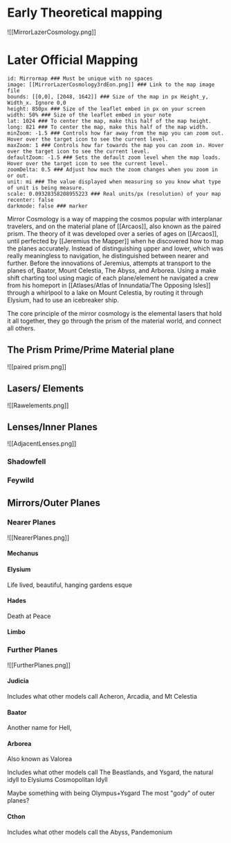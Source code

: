 # Early Theoretical mapping
![[MirrorLazerCosmology.png]]
# Later Official Mapping 


```leaflet  
id: Mirrormap ### Must be unique with no spaces  
image: [[MirrorLazerCosmology3rdEon.png]] ### Link to the map image file  
bounds: [[0,0], [2048, 1642]] ### Size of the map in px Height_y, Width_x. Ignore 0,0  
height: 850px ### Size of the leaflet embed in px on your screen  
width: 50% ### Size of the leaflet embed in your note  
lat: 1024 ### To center the map, make this half of the map height.  
long: 821 ### To center the map, make this half of the map width.  
minZoom: -1.5 ### Controls how far away from the map you can zoom out. Hover over the target icon to see the current level.  
maxZoom: 1 ### Controls how far towards the map you can zoom in. Hover over the target icon to see the current level.  
defaultZoom: -1.5 ### Sets the default zoom level when the map loads. Hover over the target icon to see the current level.  
zoomDelta: 0.5 ### Adjust how much the zoom changes when you zoom in or out.  
unit: mi ### The value displayed when measuring so you know what type of unit is being measure.  
scale: 0.09328358208955223 ### Real units/px (resolution) of your map  
recenter: false  
darkmode: false ### marker
```


Mirror Cosmology is a way of mapping the cosmos popular with interplanar travelers, and on the material plane of [[Arcaos]], also known as the paired prism. The theory of it was developed over a series of ages on [[Arcaos]], until perfected by [[Jeremius the Mapper]] when he discovered how to map the planes accurately. Instead of distinguishing upper and lower, which was really meaningless to navigation, he distinguished between nearer and further. Before the innovations of Jeremius, attempts at transport to the planes of, Baator, Mount Celestia, The Abyss, and Arborea. Using a make shift charting tool using magic of each plane/element he navigated a crew from his homeport in [[Atlases/Atlas of Innundatia/The Opposing Isles]] through a whirlpool to a lake on Mount Celestia, by routing it through Elysium, had to use an icebreaker ship.

The core principle of the mirror cosmology is the elemental lasers that hold it all together, they go through the prism of the material world, and connect all others.

## The Prism Prime/Prime Material plane
![[paired prism.png]]
## Lasers/ Elements
![[Rawelements.png]]
## Lenses/Inner Planes
![[AdjacentLenses.png]]
### Shadowfell
### Feywild
## Mirrors/Outer Planes 

### Nearer Planes
![[NearerPlanes.png]]
#### Mechanus

#### Elysium

Life lived, beautiful, hanging gardens esque

#### Hades

Death at Peace

#### Limbo

### Further Planes
![[FurtherPlanes.png]]
#### Judicia

Includes what other models call Acheron, Arcadia, and Mt Celestia

#### Baator

Another name for Hell, 

#### Arborea

Also known as Valorea 

Includes what other models call The Beastlands, and Ysgard, the natural idyll to Elysiums Cosmopolitan Idyll

Maybe something with being Olympus+Ysgard The most "gody" of outer planes?

#### Cthon

Includes what other models call the Abyss, Pandemonium

